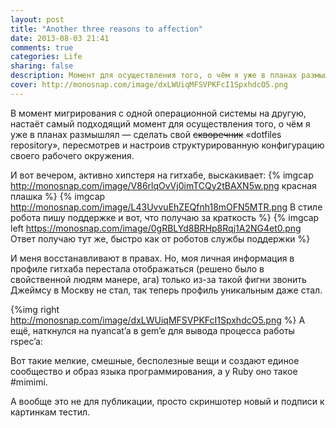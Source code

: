 ```yaml
---
layout: post
title: "Another three reasons to affection"
date: 2013-08-03 21:41
comments: true
categories: Life
sharing: false
description: Момент для осуществления того, о чём я уже в планах размышлял
cover: http://monosnap.com/image/dxLWUiqMFSVPKFcI1SpxhdcO5.png
---
```

В момент мигрирования с одной операционной системы на другую, настаёт самый подходящий момент для осуществления того, о чём я уже в планах размышлял — сделать свой ~~скворечник~~ «dotfiles repository», пересмотрев и настроив структурированную конфигурацию своего рабочего окружения.

И вот вечером, активно хипстеря на гитхабе, выскакивает:
{% imgcap http://monosnap.com/image/V86rlqOvVj0imTCQy2tBAXN5w.png красная плашка %}
{% imgcap http://monosnap.com/image/L43UvvuEhZEQfnh18mOFN5MTR.png В стиле робота пишу поддержке и вот, что получаю за краткость %}
{% imgcap left https://monosnap.com/image/0gRBLYd8BRHp8Rqj1A2NG4et0.png Ответ получаю тут же, быстро как от роботов службы поддержки %}

И меня восстанавливают в правах.
Но, моя личная информация в профиле гитхаба перестала отображаться (решено было в свойственной людям манере, ага) только из-за такой фигни звонить Джеймсу в Москву не стал, так теперь профиль уникальным даже стал.

{%img right http://monosnap.com/image/dxLWUiqMFSVPKFcI1SpxhdcO5.png %}
А ещё, наткнулся на nyancat’a в gem’e для вывода процесса работы rspec’a:

Вот такие мелкие, смешные, бесполезные вещи и создают единое сообщество и образ языка программирования, а у Ruby оно такое #mimimi.

А вообще это не для публикации, просто скриншотер новый и подписи к картинкам тестил.
